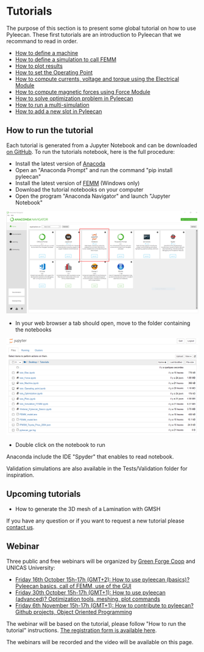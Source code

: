 Tutorials
=========

The purpose of this section is to present some global tutorial on how to
use Pyleecan. These first tutorials are an introduction to Pyleecan that
we recommand to read in order.

* [How to define a machine](tuto_Machine.md)
* [How to define a simulation to call FEMM](tuto_Simulation_FEMM.md) 
* [How to plot results](tuto_Plots.md)
* [How to set the Operating Point](tuto_Operating_point.md)
* [How to compute currents, voltage and torque using the Electrical Module](tuto_Elec.md)
* [How to compute magnetic forces using Force Module](tuto_Force.md)
* [How to solve optimization problem in Pyleecan](tuto_Optimization.md) 
* [How to run a multi-simulation](tuto_multisimulation.md)
* [How to add a new slot in Pyleecan](tuto.add.slot.md)

How to run the tutorial
-----------------------

Each tutorial is generated from a Jupyter Notebook and can be downloaded
[on GitHub](https://github.com/Eomys/pyleecan/tree/master/Tutorials). To
run the tutorials notebook, here is the full procedure:

- Install the latest version of [Anacoda](https://www.anaconda.com/products/individual)
- Open an "Anaconda Prompt" and run the command "pip install pyleecan"
- Install the latest version of [FEMM](http://www.femm.info/wiki/Download) (Windows only)
- Download the tutorial notebooks on your computer
- Open the program "Anaconda Navigator" and launch "Jupyter Notebook"
  
![]( _static/Anaconda-navigator.PNG)

- In your web browser a tab should open, move to the folder containing the notebooks
  
![](_static/jupyter-browser.PNG)

- Double click on the notebook to run

Anaconda include the IDE "Spyder" that enables to read notebook.

Validation simulations are also available in the Tests/Validation folder
for inspiration.

Upcoming tutorials
------------------

-   How to generate the 3D mesh of a Lamination with GMSH

If you have any question or if you want to request a new tutorial please
[contact us](contact.html).

Webinar
-------

Three public and free webinars will be organized by [Green Forge Coop](https://www.linkedin.com/company/greenforgecoop/about/) and UNICAS University:

-   [Friday 16th October 15h-17h (GMT+2): How to use pyleecan (basics)? Pyleecan basics, call of FEMM, use of the GUI](webinar_1.md)
-   [Friday 30th October 15h-17h (GMT+1): How to use pyleecan (advanced)? Optimization tools, meshing, plot commands](webinar_2.md)
-   [Friday 6th November 15h-17h (GMT+1): How to contribute to pyleecan? Github projects, Object Oriented Programming](webinar_3.md)

The webinar will be based on the tutorial, please follow "How to run 
the tutorial" instructions. [The registration form is available here](https://us02web.zoom.us/meeting/register/tZYsc-mppz8pE9UYGaTYWe6m8117qgi44EKi).

The webinars will be recorded and the video will be available on this page.

